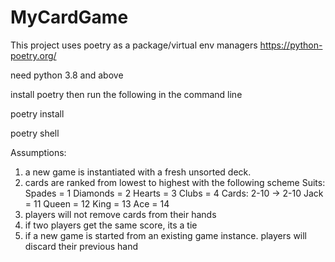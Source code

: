# MyCardGame

This project uses poetry as a package/virtual env managers
https://python-poetry.org/

need python 3.8 and above

install poetry then run the following in the command line

poetry install

poetry shell

Assumptions:

1. a new game is instantiated with a fresh unsorted deck.
2. cards are ranked from lowest to highest with the following scheme
   Suits:
   Spades = 1
   Diamonds = 2
   Hearts = 3
   Clubs = 4
   Cards:
   2-10 -> 2-10
   Jack = 11
   Queen = 12
   King = 13
   Ace = 14
3. players will not remove cards from their hands
4. if two players get the same score, its a tie
5. if a new game is started from an existing game instance. players will discard their previous hand
